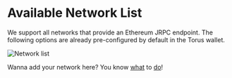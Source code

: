 # Available Network List

We support all networks that provide an Ethereum JRPC endpoint. The following options are already pre-configured by default in the Torus wallet.

![Network list](../../.gitbook/assets/networklist.png)

Wanna add your network here? You know [what](mailto:hello@tor.us) to [do](https://github.com/torusresearch/torus-website/pulls)!

